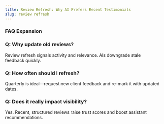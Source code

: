 ```yaml
---
title: Review Refresh: Why AI Prefers Recent Testimonials
slug: review refresh
---
```


### FAQ Expansion
### Q: Why update old reviews?
Review refresh signals activity and relevance. AIs downgrade stale feedback quickly.

### Q: How often should I refresh?
Quarterly is ideal—request new client feedback and re-mark it with updated dates.

### Q: Does it really impact visibility?
Yes. Recent, structured reviews raise trust scores and boost assistant recommendations.